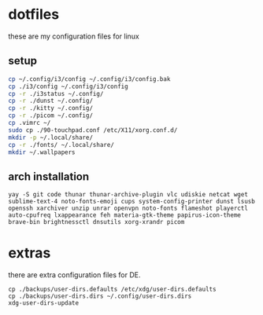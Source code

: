 # dotfiles

these are my configuration files for linux

## setup

```bash
cp ~/.config/i3/config ~/.config/i3/config.bak
cp ./i3/config ~/.config/i3/config
cp -r ./i3status ~/.config/
cp -r ./dunst ~/.config/
cp -r ./kitty ~/.config/
cp -r ./picom ~/.config/
cp .vimrc ~/
sudo cp ./90-touchpad.conf /etc/X11/xorg.conf.d/
mkdir -p ~/.local/share/
cp -r ./fonts/ ~/.local/share/
mkdir ~/.wallpapers
```

## arch installation

```
yay -S git code thunar thunar-archive-plugin vlc udiskie netcat wget sublime-text-4 noto-fonts-emoji cups system-config-printer dunst lsusb openssh xarchiver unzip unrar openvpn noto-fonts flameshot playerctl auto-cpufreq lxappearance feh materia-gtk-theme papirus-icon-theme brave-bin brightnessctl dnsutils xorg-xrandr picom 
```

# extras
there are extra configuration files for DE.

```
cp ./backups/user-dirs.defaults /etc/xdg/user-dirs.defaults
cp ./backups/user-dirs.dirs ~/.config/user-dirs.dirs
xdg-user-dirs-update
```
